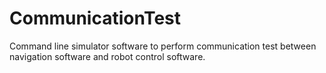 CommunicationTest
=================

Command line simulator software to perform communication test between navigation software and robot control software.
